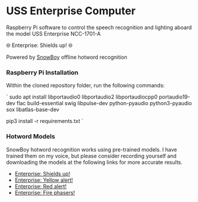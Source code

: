 # USS Enterprise Computer
Raspberry Pi software to control the speech recognition and lighting aboard the model USS Enterprise NCC-1701-A

:globe_with_meridians: Enterprise: Shields up! :globe_with_meridians:

Powered by [SnowBoy](https://pypi.org/project/SpeechRecognition/) offline hotword recognition

### Raspberry Pi Installation
Within the cloned repository folder, run the following commands:

`
sudo apt install libportaudio0 libportaudio2 libportaudiocpp0 portaudio19-dev flac build-essential swig libpulse-dev python-pyaudio python3-pyaudio sox libatlas-base-dev

pip3 install -r requirements.txt
`

### Hotword Models

SnowBoy hotword recognition works using pre-trained models. I have trained them on my voice, but please consider recording yourself and downloading the models at the following links for more accurate results.

- [Enterprise: Shields up!](https://snowboy.kitt.ai/hotword/57534)
- [Enterprise: Yellow alert!](https://snowboy.kitt.ai/hotword/57535)
- [Enterprise: Red alert!](https://snowboy.kitt.ai/hotword/57536)
- [Enterprise: Fire phasers!](https://snowboy.kitt.ai/hotword/57537)

